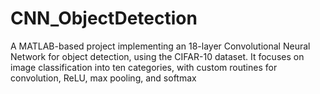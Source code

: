 # CNN_ObjectDetection
A MATLAB-based project implementing an 18-layer Convolutional Neural Network for object detection, using the CIFAR-10 dataset. It focuses on image classification into ten categories, with custom routines for convolution, ReLU, max pooling, and softmax
